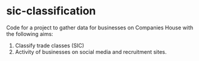 # sic-classification

Code for a project to gather data for businesses on Companies House with the following aims:
1) Classify trade classes (SIC)
2) Activity of businesses on social media and recruitment sites.
